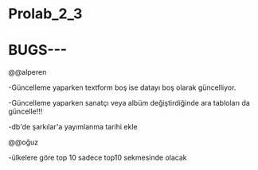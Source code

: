 # Prolab_2_3

# BUGS---


@@alperen

-Güncelleme yaparken textform boş ise datayı boş olarak güncelliyor.

-Güncelleme yaparken sanatçı veya albüm değiştirdiğinde ara tabloları da güncelle!!!

-db'de şarkılar'a yayımlanma tarihi ekle


@@oğuz

-ülkelere göre top 10 sadece top10 sekmesinde olacak
